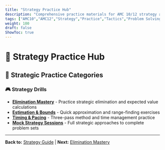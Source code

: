 ```yaml
---
title: "Strategy Practice Hub"
description: "Comprehensive practice materials for AMC 10/12 strategy and tactics with real problems and strategic exercises."
tags: ["AMC10","AMC12","Strategy","Practice","Tactics","Problem Solving"]
weight: 100
draft: false
ShowToc: true
---
```


# 🎯 Strategy Practice Hub

## 🧠 Strategic Practice Categories

### 🎮 Strategy Drills
- **[Elimination Mastery](strategy-drills/)** - Practice strategic elimination and expected value calculations
- **[Estimation & Bounds](estimation-practice/)** - Quick approximation and range-finding exercises  
- **[Timing & Pacing](timing-practice/)** - Three-pass method and time management practice
- **[Mock Strategy Sessions](mock-strategies/)** - Full strategic approaches to complete problem sets

---

**Back to:** [Strategy Guide](../) | **Next:** [Elimination Mastery](strategy-drills/)